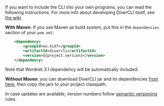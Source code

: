 If you want to include the CLI into your own programs, you can read the following instructions. For more info about developing DiverCLI itself, see [the wiki](../../../wiki).

**With Maven**: If you use Maven as build system, put this in the `dependencies` section of your `pom.xml`:

```xml
    <dependency>
        <groupId>eu.kidf</groupId>
        <artifactId>divercli</artifactId>
        <version>${project.version}</version>
    </dependency>
```

Note that Wordnet 3.1 dependency will be automatically included.


**Without Maven**: you can download DiverCLI jar and its dependencies <a href="/releases/download/divercli-#{version}/divercli-${project.version}.zip" target="_blank"> from here</a>, then copy the jars to your project classpath.

In case updates are available, version numbers follow <a href="http://semver.org/" target="_blank">semantic versioning</a> rules.



